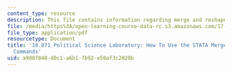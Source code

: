 ```yaml
---
content_type: resource
description: This file contains information regarding merge and reshape Commands.
file: /media/https%3A/open-learning-course-data-rc.s3.amazonaws.com/17-871-political-science-laboratory-spring-2012/a908f040d0c1a6b17b92e50af3c2020b_MIT17_871S12_STATAMerge.pdf
file_type: application/pdf
resourcetype: Document
title: '18.871 Political Science Laboratory: How To Use the STATA Merge and Reshape
  Commands'
uid: a908f040-d0c1-a6b1-7b92-e50af3c2020b
---
```

